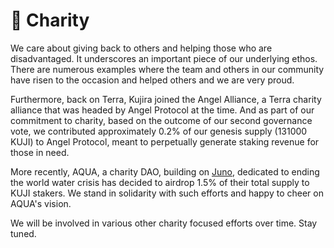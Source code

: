 # 🎁 Charity

We care about giving back to others and helping those who are disadvantaged. It underscores an important piece of our underlying ethos. There are numerous examples where the team and others in our community have risen to the occasion and helped others and we are very proud.

Furthermore, back on Terra, Kujira joined the Angel Alliance, a Terra charity alliance that was headed by Angel Protocol at the time. And as part of our commitment to charity, based on the outcome of our second governance vote, we contributed approximately 0.2% of our genesis supply (131000 KUJI) to Angel Protocol, meant to perpetually generate staking revenue for those in need.

More recently, AQUA, a charity DAO, building on [Juno](https://docs.junonetwork.io/juno/readme), dedicated to ending the world water crisis has decided to airdrop 1.5% of their total supply to KUJI stakers. We stand in solidarity with such efforts and happy to cheer on AQUA's vision.

We will be involved in various other charity focused efforts over time. Stay tuned.&#x20;

